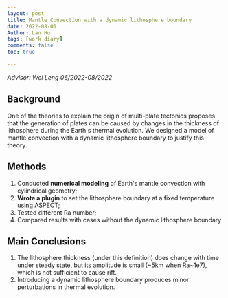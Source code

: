 ```yaml
---
layout: post
title: Mantle Convection with a dynamic lithosphere boundary
date: 2022-08-01
Author: Lan Hu
tags: [work diary]
comments: false
toc: true

---
```


*Advisor: Wei Leng	06/2022-08/2022*



## Background

One of the theories to explain the origin of multi-plate tectonics proposes that the generation of plates can be caused by changes in the thickness of lithosphere during the Earth's thermal evolution. We designed a model of mantle convection with a dynamic lithosphere boundary to justify this theory.



## Methods

1. Conducted **numerical modeling** of Earth's mantle convection with cylindrical geometry; 
2. **Wrote a plugin** to set the lithosphere boundary at a fixed temperature using ASPECT; 
3. Tested different Ra number; 
4. Compared results with cases without the dynamic lithosphere boundary



## Main Conclusions

1. The lithosphere thickness (under this definition) does change with time under steady state, but its amplitude is small (~5km when Ra~1e7), which is not sufficient to cause rift. 
2. Introducing a dynamic lithosphere boundary produces minor perturbations in thermal evolution.
